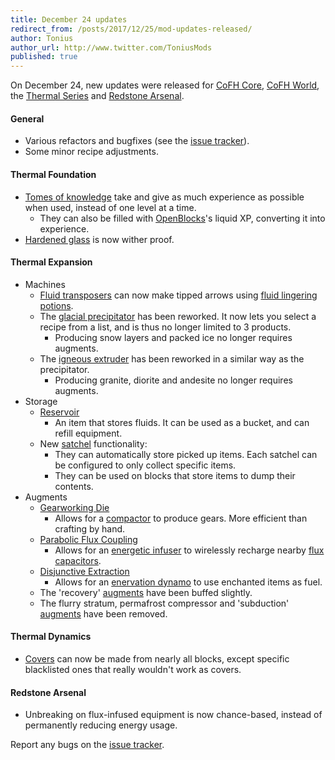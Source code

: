 ```yaml
---
title: December 24 updates
redirect_from: /posts/2017/12/25/mod-updates-released/
author: Tonius
author_url: http://www.twitter.com/ToniusMods
published: true
---
```


On December 24, new updates were released for [CoFH Core](/docs/1.12/cofh-core/),
[CoFH World](/docs/1.12/cofh-world/), the [Thermal Series](/docs/#thermal-series) and
[Redstone Arsenal](/docs/1.12/redstone-arsenal/).

#### General
* Various refactors and bugfixes (see the [issue
  tracker](https://github.com/CoFH/Feedback/issues?q=is%3Aissue+is%3Aclosed+label%3Afixed+sort%3Aupdated-desc)).
* Some minor recipe adjustments.

#### Thermal Foundation
* [Tomes of knowledge](/docs/1.12/thermal-foundation/tome-of-knowledge/) take and give as much
  experience as possible when used, instead of one level at a time.
  * They can also be filled with [OpenBlocks](https://www.openmods.info/)'s
    liquid XP, converting it into experience.
* [Hardened glass](/docs/1.12/thermal-foundation/hardened-glass/) is now wither proof.

#### Thermal Expansion
* Machines
  * [Fluid transposers](/docs/1.12/thermal-expansion/fluid-transposer/) can now make tipped arrows
    using [fluid lingering potions](/docs/1.12/thermal-foundation/potion-fluid/).
  * The [glacial precipitator](/docs/1.12/thermal-expansion/glacial-precipitator/) has been reworked.
    It now lets you select a recipe from a list, and is thus no longer limited
    to 3 products.
    * Producing snow layers and packed ice no longer requires augments.
  * The [igneous extruder](/docs/1.12/thermal-expansion/igneous-extruder/) has been reworked in a
    similar way as the precipitator.
    * Producing granite, diorite and andesite no longer requires augments.
* Storage
  * [Reservoir](/docs/1.12/thermal-expansion/reservoir/)
    * An item that stores fluids. It can be used as a bucket, and can refill
      equipment.
  * New [satchel](/docs/1.12/thermal-expansion/satchel/) functionality:
    * They can automatically store picked up items. Each satchel can be
      configured to only collect specific items.
    * They can be used on blocks that store items to dump their contents.
* Augments
  * [Gearworking Die](/docs/1.12/thermal-expansion/augment-gearworking-die/)
    * Allows for a [compactor](/docs/1.12/thermal-expansion/compactor/) to produce gears. More
      efficient than crafting by hand.
  * [Parabolic Flux Coupling](/docs/1.12/thermal-expansion/augment-parabolic-flux-coupling/)
    * Allows for an [energetic infuser](/docs/1.12/thermal-expansion/energetic-infuser/) to wirelessly
      recharge nearby [flux capacitors](/docs/1.12/thermal-expansion/flux-capacitor/).
  * [Disjunctive Extraction](/docs/1.12/thermal-expansion/augment-disjunctive-extraction/)
    * Allows for an [enervation dynamo](/docs/1.12/thermal-expansion/enervation-dynamo/) to use
      enchanted items as fuel.
  * The 'recovery' [augments](/docs/1.12/thermal-expansion/augments/) have been buffed slightly.
  * The flurry stratum, permafrost compressor and 'subduction'
    [augments](/docs/1.12/thermal-expansion/augments/) have been removed.

#### Thermal Dynamics
* [Covers](/docs/1.12/thermal-dynamics/covers/) can now be made from nearly all blocks, except
  specific blacklisted ones that really wouldn't work as covers.

#### Redstone Arsenal
* Unbreaking on flux-infused equipment is now chance-based, instead of
  permanently reducing energy usage.

Report any bugs on the [issue tracker](http://www.github.com/CoFH/Feedback).
